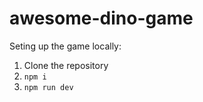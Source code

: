 # awesome-dino-game

Seting up the game locally:
1. Clone the repository
2. ```npm i```
3. ```npm run dev```
